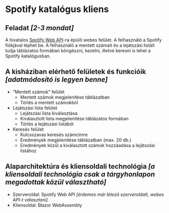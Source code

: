 # Spotify katalógus kliens

## Feladat _[2-3 mondat]_

A hivatalos [Spotify Web API](https://developer.spotify.com/documentation/web-api/reference/#/)-ra épülő webes felület. A felhasználó a Spotify fiókjával léphet be. A felhasználó a mentett számait és a lejátszási listáit tudja táblázatos formában böngészni, kezelni, illetve keresni is lehet a Spotify katalógusban.

## A kisháziban elérhető felületek és funkcióik _[adatmódosító is legyen benne]_

* "Mentett számok" felület
  * Mentett számok megjelenítése táblázatban  
  * Törlés a mentett számokból
* Lejátszási lista felület
   * Lejátszási lista kiválasztása
   * Kiválasztott lista megjelenítése táblázatos formában
   * Törlés a lejátszási listából
* Keresés felület
  * Kulcsszavas keresés számcímre
  * Eredmények megjelenítése táblázatban (max. 20 db.)
  * Eredmények közül a kiválasztott számok hozzáadása a lejátszási listához
  
## Alaparchitektúra és kliensoldali technológia _[a kliensoldali technológia csak a tárgyhonlapon megadottak közül választható]_
  * Szerveroldal: Spotify Web API _[érdemes már létező szerveroldalt, webes API-t választani]_
  * Kliensoldal: Blazor WebAssembly
